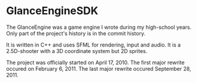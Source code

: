 GlanceEngineSDK
===============

The GlanceEngine was a game engine I wrote during my high-school years. Only part of the project's history is in the commit history.

It is written in C++ and uses SFML for rendering, input and audio. It is a 2.5D-shooter with a 3D coordinate system but 2D sprites.

The project was officially started on April 17, 2010. The first major rewrite occured on February 6, 2011. The last major rewrite occured September 28, 2011.

